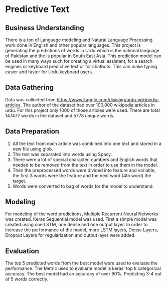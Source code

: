 # Predictive Text

## Business Understanding
There is a ton of Language modeling and Natural Language Processing work done in English and other popular languages. This project is generating the predictions of words in Urdu which is the national language of Pakistan and the is popular in South East Asia. This prediction model can be used in many ways such for creating a virtual assistant, for a search engines or keyboard predictive text or for chatbots. This can make typing easier and faster for Urdu keyboard users.

## Data Gathering
Data was collected from https://www.kaggle.com/disisbig/urdu-wikipedia-articles. The author of the dataset had over 100,000 wikipedia articles in urdu. For this project only 1000 of those articles were used. There are total 147477 words in the dataset and 5778 unique words.

## Data Preparation
1. All the text from each article was combined into one text and stored in a new file using glob.
2. The text was separated into words using Spacy.
3. There were a lot of special character, numbers and English words that needed to be removed from the text in order to use them in the model.
4. Then the preprocessed words were divided into feature and variable, the first 3 words were the feature and the next word (4th word) the target.
5. Words were converted to bag of words for the model to understand.

## Modeling
For modeling of the word predictions, Multiple Recurrent Neural Networks was created. Keras Sequential model was used. First a simple model was created using one LSTM, one dense and one output layer. In order to increase the performance of the model, more LSTM layers, Dense Layers, Dropout Layers for regularization and output layer were added.

## Evaluation
The top 5 predicted words from the best model were used to evaluate the performance. The Metric used to evaluate model is keras' top k categorical accuracy. The best model had an accuracy of over 90%. Predicting 3-4 out of 5 words correctly.